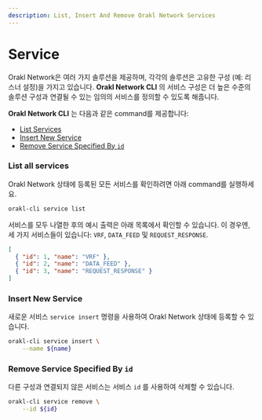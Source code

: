 ```yaml
---
description: List, Insert And Remove Orakl Network Services
---
```


# Service

Orakl Network은 여러 가지 솔루션을 제공하며, 각각의 솔루션은 고유한 구성 (예: 리스너 설정)을 가지고 있습니다. **Orakl Network CLI** 의 서비스 구성은 더 높은 수준의 솔루션 구성과 연결될 수 있는 임의의 서비스를 정의할 수 있도록 해줍니다.

**Orakl Network CLI** 는 다음과 같은 command를 제공합니다:

- [List Services](service.md#list-all-services)
- [Insert New Service](service.md#insert-new-service)
- [Remove Service Specified By `id`](service.md#remove-service-specified-by-id)

### List all services

Orakl Network 상태에 등록된 모든 서비스를 확인하려면 아래 command를 실행하세요.

```sh
orakl-cli service list
```

서비스를 모두 나열한 후의 예시 출력은 아래 목록에서 확인할 수 있습니다. 이 경우엔, 세 가지 서비스들이 있습니다: `VRF`, `DATA_FEED` 및 `REQUEST_RESPONSE`.

```json
[
  { "id": 1, "name": "VRF" },
  { "id": 2, "name": "DATA_FEED" },
  { "id": 3, "name": "REQUEST_RESPONSE" }
]
```

### Insert New Service

새로운 서비스 `service insert` 명령을 사용하여 Orakl Network 상태에 등록할 수 있습니다.

```sh
orakl-cli service insert \
    --name ${name}
```

### Remove Service Specified By `id`

다른 구성과 연결되지 않은 서비스는 서비스 `id` 를 사용하여 삭제할 수 있습니다.

```sh
orakl-cli service remove \
    --id ${id}
```
